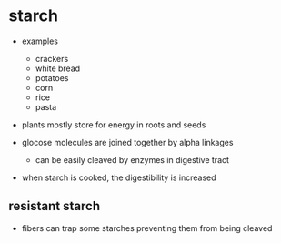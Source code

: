 # starch

- examples
  - crackers
  - white bread
  - potatoes
  - corn
  - rice
  - pasta

- plants mostly store for energy in roots and seeds

- glocose molecules are joined together by alpha linkages
  - can be easily cleaved by enzymes in digestive tract

- when starch is cooked, the digestibility is increased

## resistant starch

- fibers can trap some starches preventing them from being cleaved 
